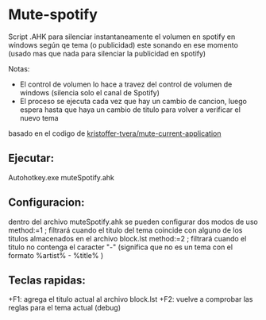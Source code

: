 Mute-spotify
==============

Script .AHK para silenciar instantaneamente el volumen en spotify en windows según qe tema (o publicidad) este sonando en ese momento
(usado mas que nada para silenciar la publicidad en spotify)

Notas:
- El control de volumen lo hace a travez del control de volumen de windows (silencia solo el canal de Spotify)
- El proceso se ejecuta cada vez que hay un cambio de cancion, luego espera hasta que haya un cambio de titulo para volver a verificar el nuevo tema



basado en el codigo de [kristoffer-tvera/mute-current-application](https://github.com/kristoffer-tvera/mute-current-application)

Ejecutar:
--------

Autohotkey.exe muteSpotify.ahk

Configuracion:
--------------

dentro del archivo muteSpotify.ahk se pueden configurar dos modos de uso
method:=1 ; filtrará cuando el titulo del tema coincide con alguno de los titulos almacenados en el archivo block.lst
method:=2 ; filtrará cuando el titulo no contenga el caracter "-" (significa que no es un tema con el formato %artist% - %title% )

Teclas rapidas:
---------------

+F1: agrega el titulo actual al archivo block.lst
+F2: vuelve a comprobar las reglas para el tema actual (debug)
